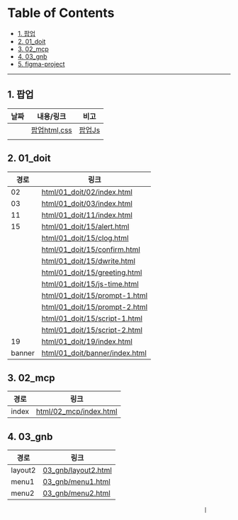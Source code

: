 # Table of Contents <!-- omit in toc -->
- [1. 팝업](#1-팝업)
- [2. 01_doit](#2-01_doit)
- [3. 02_mcp](#3-02_mcp)
- [4. 03_gnb](#4-03_gnb)
- [5. figma-project](https://github.com/qwerewqwerew/mbc/tree/projects/projects/)



---
## 1. 팝업
| 날짜 | 내용/링크                           | 비고                          |
| ---- | ----------------------------------- | ----------------------------- |
|      | [팝업html,css](03_gnb/layout2.html) | [팝업Js](03_gnb\script\js.js) |
|      |                                     |                               |

## 2. 01_doit
| 경로   | 링크                                                             |
| ------ | ---------------------------------------------------------------- |
| 02     | [html/01_doit/02/index.html](html/01_doit/02/index.html)         |
| 03     | [html/01_doit/03/index.html](html/01_doit/03/index.html)         |
| 11     | [html/01_doit/11/index.html](html/01_doit/11/index.html)         |
| 15     | [html/01_doit/15/alert.html](html/01_doit/15/alert.html)         |
|        | [html/01_doit/15/clog.html](html/01_doit/15/clog.html)           |
|        | [html/01_doit/15/confirm.html](html/01_doit/15/confirm.html)     |
|        | [html/01_doit/15/dwrite.html](html/01_doit/15/dwrite.html)       |
|        | [html/01_doit/15/greeting.html](html/01_doit/15/greeting.html)   |
|        | [html/01_doit/15/js-time.html](html/01_doit/15/js-time.html)     |
|        | [html/01_doit/15/prompt-1.html](html/01_doit/15/prompt-1.html)   |
|        | [html/01_doit/15/prompt-2.html](html/01_doit/15/prompt-2.html)   |
|        | [html/01_doit/15/script-1.html](html/01_doit/15/script-1.html)   |
|        | [html/01_doit/15/script-2.html](html/01_doit/15/script-2.html)   |
| 19     | [html/01_doit/19/index.html](html/01_doit/19/index.html)         |
| banner | [html/01_doit/banner/index.html](html/01_doit/banner/index.html) |

## 3. 02_mcp
| 경로  | 링크                                             |
| ----- | ------------------------------------------------ |
| index | [html/02_mcp/index.html](html/02_mcp/index.html) |

## 4. 03_gnb
| 경로    | 링크                                       |
| ------- | ------------------------------------------ |
| layout2 | [03_gnb/layout2.html](03_gnb/layout2.html) |
| menu1   | [03_gnb/menu1.html](03_gnb/menu1.html)     |
| menu2   | [03_gnb/menu2.html](03_gnb/menu2.html)     |

                                                                  |
